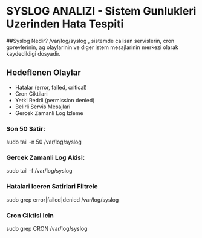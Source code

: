 # SYSLOG ANALIZI - Sistem Gunlukleri Uzerinden Hata Tespiti

##Syslog Nedir?
/var/log/syslog , sistemde calisan servislerin, cron gorevlerinin, ag olaylarinin ve diger istem mesajlarinin merkezi olarak kaydedildigi dosyadir.

## Hedeflenen Olaylar
- Hatalar (error, failed, critical)
- Cron Ciktilari 
- Yetki Reddi (permission denied)
- Belirli Servis Mesajlari
- Gercek Zamanli Log Izleme

### Son 50 Satir:
sudo tail -n 50 /var/log/syslog

### Gercek Zamanli Log Akisi:
sudo tail -f /var/log/syslog

### Hatalari Iceren Satirlari Filtrele
sudo grep error|failed|denied /var/log/syslog

### Cron Ciktisi Icin
sudo grep CRON /var/log/syslog

